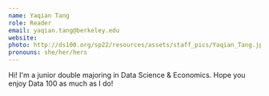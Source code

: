```yaml
---
name: Yaqian Tang
role: Reader
email: yaqian.tang@berkeley.edu
website: 
photo: http://ds100.org/sp22/resources/assets/staff_pics/Yaqian_Tang.jpg
pronouns: she/her/hers
---
```

Hi! I'm a junior double majoring in Data Science & Economics. Hope you enjoy Data 100 as much as I do!
